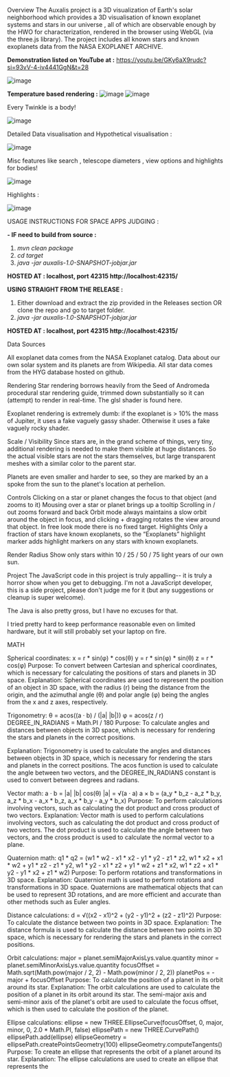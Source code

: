 Overview
The Auxalis project is a 3D visualization of Earth's solar neighborhood which provides a 3D visualisation of known exoplanet systems and stars in our universe , all of which are observable enough by the HWO for characterization, rendered in the browser using WebGL (via the three.js library). The project includes all known stars and known exoplanets data from the NASA EXOPLANET ARCHIVE.

**Demonstration listed on YouTube at :** https://youtu.be/GKy6aX9rudc?si=93vV-4-iv4441GgN&t=28

![image](https://github.com/user-attachments/assets/ddcd7b5a-3acd-4862-b70b-6863c70d4903)

**Temperature based rendering :**
![image](https://github.com/user-attachments/assets/00a0870d-896f-4bf4-88d0-bedb79ccec2c)
![image](https://github.com/user-attachments/assets/8e02b362-bfa8-41a8-beaa-b0a3a1280466)

Every Twinkle is a body!

![image](https://github.com/user-attachments/assets/01a2a63a-81e3-46dd-b714-0426afb2bae9)

Detailed Data visualisation and Hypothetical visualisation :

![image](https://github.com/user-attachments/assets/879920f4-c3f7-445d-977b-5059670d2ec9)

Misc features like search , telescope diameters , view options and highlights for bodies!

![image](https://github.com/user-attachments/assets/3446b4e8-0bf7-445f-b3f4-a184325ad545)

Highlights :

![image](https://github.com/user-attachments/assets/4e9b7771-52f0-4da9-a7fc-1b9e362dbc90)








USAGE INSTRUCTIONS FOR SPACE APPS JUDGING :

**- IF need to build from source :**
1. *mvn clean package*
2. *cd target* 
3. *java -jar auxalis-1.0-SNAPSHOT-jobjar.jar*

**HOSTED AT : localhost, port 42315 http://localhost:42315/**

**USING STRAIGHT FROM THE RELEASE :**

1. Either download and extract the zip provided in the Releases section OR clone the repo and go to target folder.
2. *java -jar auxalis-1.0-SNAPSHOT-jobjar.jar*

**HOSTED AT : localhost, port 42315 http://localhost:42315/**

 
Data Sources

All exoplanet data comes from the NASA Exoplanet catalog.
Data about our own solar system and its planets are from Wikipedia.
All star data comes from the HYG database hosted on github.

Rendering
Star rendering borrows heavily from the Seed of Andromeda procedural star rendering guide, trimmed down substantially so it can (attempt) to render in real-time. The glsl shader is found here.

Exoplanet rendering is extremely dumb: if the exoplanet is > 10% the mass of Jupiter, it uses a fake vaguely gassy shader. Otherwise it uses a fake vaguely rocky shader.

Scale / Visibility
Since stars are, in the grand scheme of things, very tiny, additional rendering is needed to make them visible at huge distances. So the actual visible stars are not the stars themselves, but large transparent meshes with a similar color to the parent star.

Planets are even smaller and harder to see, so they are marked by an a spoke from the sun to the planet's location at perhelion.

Controls
Clicking on a star or planet changes the focus to that object (and zooms to it)
Mousing over a star or planet brings up a tooltip
Scrolling in / out zooms forward and back
Orbit mode always maintains a slow orbit around the object in focus, and clicking + dragging rotates the view around that object. In free look mode there is no fixed target.
Highlights
Only a fraction of stars have known exoplanets, so the “Exoplanets” highlight marker adds highlight markers on any stars with known exoplanets.

Render Radius
Show only stars within 10 / 25 / 50 / 75 light years of our own sun.

Project
The JavaScript code in this project is truly appalling-- it is truly a horror show when you get to debugging. I'm not a JavaScript developer, this is a side project, please don't judge me for it (but any suggestions or cleanup is super welcome).

The Java is also pretty gross, but I have no excuses for that.

I tried pretty hard to keep performance reasonable even on limited hardware, but it will still probably set your laptop on fire.

MATH 

Spherical coordinates:
x = r * sin(φ) * cos(θ)
y = r * sin(φ) * sin(θ)
z = r * cos(φ)
Purpose: To convert between Cartesian and spherical coordinates, which is necessary for calculating the positions of stars and planets in 3D space.
Explanation: Spherical coordinates are used to represent the position of an object in 3D space, with the radius (r) being the distance from the origin, and the azimuthal angle (θ) and polar angle (φ) being the angles from the x and z axes, respectively.

Trigonometry:
θ = acos((a · b) / (|a| |b|))
φ = acos(z / r)
DEGREE_IN_RADIANS = Math.PI / 180
Purpose: To calculate angles and distances between objects in 3D space, which is necessary for rendering the stars and planets in the correct positions.

Explanation: Trigonometry is used to calculate the angles and distances between objects in 3D space, which is necessary for rendering the stars and planets in the correct positions. The acos function is used to calculate the angle between two vectors, and the DEGREE_IN_RADIANS constant is used to convert between degrees and radians.

Vector math:
a · b = |a| |b| cos(θ)
|a| = √(a · a)
a × b = (a_y * b_z - a_z * b_y, a_z * b_x - a_x * b_z, a_x * b_y - a_y * b_x)
Purpose: To perform calculations involving vectors, such as calculating the dot product and cross product of two vectors.
Explanation: Vector math is used to perform calculations involving vectors, such as calculating the dot product and cross product of two vectors. The dot product is used to calculate the angle between two vectors, and the cross product is used to calculate the normal vector to a plane.

Quaternion math:
q1 * q2 = (w1 * w2 - x1 * x2 - y1 * y2 - z1 * z2, w1 * x2 + x1 * w2 + y1 * z2 - z1 * y2, w1 * y2 - x1 * z2 + y1 * w2 + z1 * x2, w1 * z2 + x1 * y2 - y1 * x2 + z1 * w2)
Purpose: To perform rotations and transformations in 3D space.
Explanation: Quaternion math is used to perform rotations and transformations in 3D space. Quaternions are mathematical objects that can be used to represent 3D rotations, and are more efficient and accurate than other methods such as Euler angles.

Distance calculations:
d = √((x2 - x1)^2 + (y2 - y1)^2 + (z2 - z1)^2)
Purpose: To calculate the distance between two points in 3D space.
Explanation: The distance formula is used to calculate the distance between two points in 3D space, which is necessary for rendering the stars and planets in the correct positions.

Orbit calculations:
major = planet.semiMajorAxisLys.value.quantity
minor = planet.semiMinorAxisLys.value.quantity
focusOffset = Math.sqrt(Math.pow(major / 2, 2) - Math.pow(minor / 2, 2))
planetPos = -major + focusOffset
Purpose: To calculate the position of a planet in its orbit around its star.
Explanation: The orbit calculations are used to calculate the position of a planet in its orbit around its star. The semi-major axis and semi-minor axis of the planet's orbit are used to calculate the focus offset, which is then used to calculate the position of the planet.

Ellipse calculations:
ellipse = new THREE.EllipseCurve(focusOffset, 0, major, minor, 0, 2.0 * Math.PI, false)
ellipsePath = new THREE.CurvePath()
ellipsePath.add(ellipse)
ellipseGeometry = ellipsePath.createPointsGeometry(100)
ellipseGeometry.computeTangents()
Purpose: To create an ellipse that represents the orbit of a planet around its star.
Explanation: The ellipse calculations are used to create an ellipse that represents the
